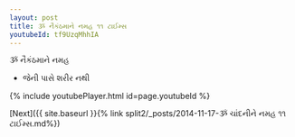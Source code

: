 ```yaml
---
layout: post
title: ૐ નૈકંઠમાને નમહ ૧૧ ટાઈમ્સ
youtubeId: tf9UzqMhhIA
---
```

 
 
 ૐ નૈકંઠમાને નમહ  
 
 -  જેની પાસે શરીર નથી 
 
  
 
  
 
 
 
 
 
 


{% include youtubePlayer.html id=page.youtubeId %}
 
[Next]({{ site.baseurl }}{% link  split2/_posts/2014-11-17-ૐ ચાંદનીને નમહ ૧૧ ટાઈમ્સ.md%})
 
